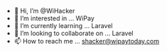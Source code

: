- 👋 Hi, I’m @WiHacker
- 👀 I’m interested in ... WiPay
- 🌱 I’m currently learning ... Laravel
- 💞️ I’m looking to collaborate on ... Laravel
- 📫 How to reach me ... shacker@wipaytoday.com

<!---
WiHacker/WiHacker is a ✨ special ✨ repository because its `README.md` (this file) appears on your GitHub profile.
You can click the Preview link to take a look at your changes.
--->
